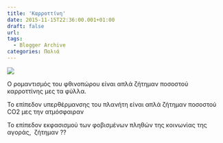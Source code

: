 ```yaml
---
title: 'Καρροττίνη'
date: 2015-11-15T22:36:00.001+01:00
draft: false
url: 
tags:
  - Blogger Archive
categories: Παλιά
---
```


[![](https://blogger.googleusercontent.com/img/b/R29vZ2xl/AVvXsEhWuFbvkM9arKRePYxUDC8vwyPNG2JP3ePspRsYZbRf7uAp02u1R3EbCeOn5VUkZDoWkd3mpxS7-Q3jlautKhMMmqdy7r7mWURhnmG7XS6ewtYYiEgORcKHtXoHPC7BHAun5UIjnIePNTU/s320/Carote%25CC%2580ne.png)](https://blogger.googleusercontent.com/img/b/R29vZ2xl/AVvXsEhWuFbvkM9arKRePYxUDC8vwyPNG2JP3ePspRsYZbRf7uAp02u1R3EbCeOn5VUkZDoWkd3mpxS7-Q3jlautKhMMmqdy7r7mWURhnmG7XS6ewtYYiEgORcKHtXoHPC7BHAun5UIjnIePNTU/s1600/Carote%25CC%2580ne.png)

  
Ο ρομαντισμός του φθινοπώρου είναι απλά ζήτημαν ποσοστού καρροττίνης μες τα φύλλα.  
  
Το επίπεδον υπερθέρμανσης του πλανήτη είναι απλά ζήτημαν ποσοστού CO2 μες την ατμόσφαιραν  
  
Το επίπεδον εκφασισμού των φοβισμένων πληθών της κοινωνίας της αγοράς,  ζήτημαν ??
